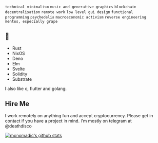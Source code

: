 `technical minimalism` `music and generative graphics` `blockchain` `decentralisation` `remote work` `low level gui design` `functional programming` `psychedelia` `macroeconomic activism` `reverse engineering` `mentos, especially grape`

## 💖
- Rust
- NixOS
- Deno
- Elm
- Svelte
- Solidity
- Substrate

I also like c, flutter and golang.

## Hire Me
I work remotely on anything fun and accept cryptocurrency. Please get in contact if you have a project in mind. I'm mostly on telegram at @deathdisco

[![monomadic's github stats](https://github-readme-stats.vercel.app/api?username=monomadic&theme=graywhite)](https://github.com/anuraghazra/github-readme-stats)

